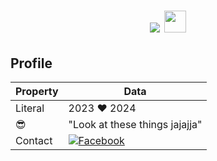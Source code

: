 <h1 align="center"> <a href="https://github.com/fairyland0926"><img src="https://readme-typing-svg.herokuapp.com/?lines=Hi%20❣;i´m%20Yumi;Always%20learning%20new%20tech&font=Pacifico&center=true&width=650&height=120&color=F70C64FF&vCenter=true&size=45%22"></a> <img src="https://media.giphy.com/media/hvRJCLFzcasrR4ia7z/giphy.gif" width="35"></h1>

  


## Profile
Property                 | Data  
-------------------------|------
Literal|2023 ♥ 2024
😎        |  "Look at these things jajajja"
Contact                |<a href="https://www.facebook.com/R.Y.Yamamura" target="_blank">   <img src="https://img.shields.io/badge/Facebook-1877F2?style=for-the-badge&logo=facebook&logoColor=white" alt="Facebook"></a>




